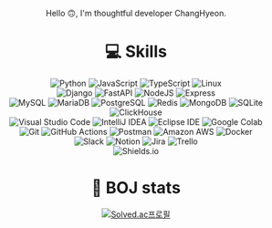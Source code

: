 <div align="center">
  
Hello 🙃, I'm thoughtful developer ChangHyeon.

# 💻 Skills
![Python](https://img.shields.io/badge/Python-3776AB.svg?&style=flat-square&logo=Python&logoColor=white)
![JavaScript](https://img.shields.io/badge/JavaScript-F7DF1E.svg?&style=flat-square&logo=JavaScript&logoColor=white)
![TypeScript](https://img.shields.io/badge/TypeScript-3178C6?&style=flat-square&logo=TypeScript&logoColor=white)
![Linux](https://img.shields.io/badge/Linux-FCC624?&style=flat-square&logo=Linux&logoColor=white)
<br>
![Django](https://img.shields.io/badge/django-092E20?style=flat-square&logo=django&logoColor=white)
![FastAPI](https://img.shields.io/badge/fastapi-009688?style=flat-square&logo=fastapi&logoColor=white)
![NodeJS](https://img.shields.io/badge/nodejs-339933?style=flat-square&logo=Node.js&logoColor=white)
![Express](https://img.shields.io/badge/express-000000?style=flat-square&logo=express&logoColor=white)
<br>
![MySQL](https://img.shields.io/badge/MySQL-4479A1.svg?&style=flat-square&logo=MySQL&logoColor=white)
![MariaDB](https://img.shields.io/badge/MariaDB-003545.svg?&style=flat-square&logo=MariaDB&logoColor=white)
![PostgreSQL](https://img.shields.io/badge/PostgreSQL-4169E1?&style=flat-square&logo=PostgreSQL&logoColor=white)
![Redis](https://img.shields.io/badge/Redis-DC382D?&style=flat-square&logo=Redis&logoColor=white)
![MongoDB](https://img.shields.io/badge/MongoDB-47A248?&style=flat-square&logo=MongoDB&logoColor=white)
![SQLite](https://img.shields.io/badge/SQLite-003B57?&style=flat-square&logo=SQLite&logoColor=white)
![ClickHouse](https://img.shields.io/badge/ClickHouse-FFCC01?&style=flat-square&logo=ClickHouse&logoColor=white)
<br>
![Visual Studio Code](https://img.shields.io/badge/Visual%20Studio%20Code-007ACC.svg?&style=flat-square&logo=Visual%20Studio%20Code&logoColor=white)
![IntelliJ IDEA](https://img.shields.io/badge/IntelliJ%20IDEA-000000.svg?&style=flat-square&logo=IntelliJ%20IDEA&logoColor=white)
![Eclipse IDE](https://img.shields.io/badge/Eclipse%20IDE-2C2255.svg?&style=flat-square&logo=Eclipse%20IDE&logoColor=white)
![Google Colab](https://img.shields.io/badge/Google%20Colab-F9AB00.svg?&style=flat-square&logo=Google%20Colab&logoColor=white)
<br>
![Git](https://img.shields.io/badge/Git-F05032.svg?&style=flat-square&logo=Git&logoColor=white)
![GitHub Actions](https://img.shields.io/badge/GitHub%20Actions-2088FF.svg?&style=flat-square&logo=GitHub%20Actions&logoColor=white)
![Postman](https://img.shields.io/badge/Postman-FF6C37?&style=flat-square&logo=Postman&logoColor=white)
![Amazon AWS](https://img.shields.io/badge/Amazon%20AWS-232F3E.svg?&style=flat-square&logo=Amazon%20AWS&logoColor=white)
![Docker](https://img.shields.io/badge/Docker-2496ED.svg?&style=flat-square&logo=Docker&logoColor=white)
<br>
![Slack](https://img.shields.io/badge/Slack-4A154B?&style=flat-square&logo=Slack&logoColor=white)
![Notion](https://img.shields.io/badge/Notion-000000?&style=flat-square&logo=Notion&logoColor=white)
![Jira](https://img.shields.io/badge/Jira-0052CC?&style=flat-square&logo=Jira&logoColor=white)
![Trello](https://img.shields.io/badge/Trello-0052CC?&style=flat-square&logo=Trello&logoColor=white)
<br>
![Shields.io](https://img.shields.io/badge/Shields.io-000000?&style=flat-square&logo=Shields.io&logoColor=white)

# 🌱 BOJ stats
[![Solved.ac프로필](http://mazassumnida.wtf/api/generate_badge?boj=ckdgus1101)](https://solved.ac/ckdgus1101)

<!--
**cch0807/cch0807** is a ✨ _special_ ✨ repository because its `README.md` (this file) appears on your GitHub profile.

Here are some ideas to get you started:

- 🔭 I’m currently working on ...
- 🌱 I’m currently learning ...
- 👯 I’m looking to collaborate on ...
- 🤔 I’m looking for help with ...
- 💬 Ask me about ...
- 📫 How to reach me: ...
- 😄 Pronouns: ...
- ⚡ Fun fact: ...
-->
